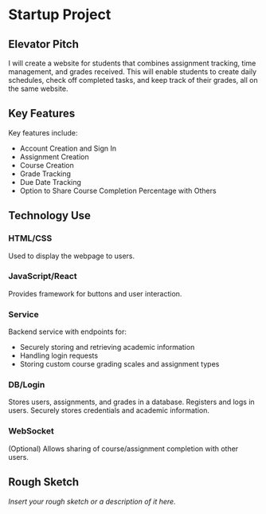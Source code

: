 # Startup Project

## Elevator Pitch

I will create a website for students that combines assignment tracking, time management, and grades received. This will enable students to create daily schedules, check off completed tasks, and keep track of their grades, all on the same website.

## Key Features

Key features include:
- Account Creation and Sign In
- Assignment Creation
- Course Creation
- Grade Tracking
- Due Date Tracking
- Option to Share Course Completion Percentage with Others

## Technology Use

### HTML/CSS
Used to display the webpage to users.

### JavaScript/React
Provides framework for buttons and user interaction.

### Service
Backend service with endpoints for:
- Securely storing and retrieving academic information
- Handling login requests
- Storing custom course grading scales and assignment types

### DB/Login
Stores users, assignments, and grades in a database. Registers and logs in users. Securely stores credentials and academic information.

### WebSocket
(Optional) Allows sharing of course/assignment completion with other users.

## Rough Sketch

*Insert your rough sketch or a description of it here.*
